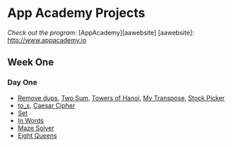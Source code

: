 # App Academy Projects

_Check out the program:_ [AppAcademy][aawebsite]
[aawebsite]: http://www.appacademy.io

## Week One

### Day One
+ [Remove dups][array], [Two Sum][array], [Towers of Hanoi][array], [My Transpose][array], [Stock Picker][array]
+ [to_s][string], [Caesar Cipher][string]
+ [Set][enumerables]
+ [In Words][in_words]
+ [Maze Solver][maze_solver]
+ [Eight Queens][eight_queens]

[array]: ./Curriculum/W1/D1_AmitAmin/array.rb
[string]: ./Curriculum/W1/D1_AmitAmin/string.rb
[enumerables]: ./Curriculum/W1/D1_AmitAmin/enumerables.rb
[in_words]: ./Curriculum/W1/D1_AmitAmin/test-first-ruby-master/lib/15_in_words.rb
[maze_solver]: ./Curriculum/W1/D3_CodyMcNamara/maze.rb
[eight_queens]: ./Curriculum/W1/D3_CodyMcNamara/eight_queens.rb
